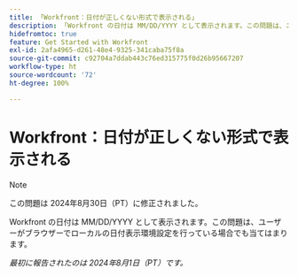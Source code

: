 ```yaml
---
title: 「Workfront：日付が正しくない形式で表示される」
description: 「Workfront の日付は MM/DD/YYYY として表示されます。この問題は、ユーザーがブラウザーでローカルの日付表示環境設定を行っている場合でも当てはまります。」
hidefromtoc: true
feature: Get Started with Workfront
exl-id: 2afa4965-d261-48e4-9325-341caba75f8a
source-git-commit: c92704a7ddab443c76ed315775f0d26b95667207
workflow-type: ht
source-wordcount: '72'
ht-degree: 100%

---
```


# Workfront：日付が正しくない形式で表示される

>[!NOTE]
>
>この問題は 2024年8月30日（PT）に修正されました。

Workfront の日付は MM/DD/YYYY として表示されます。この問題は、ユーザーがブラウザーでローカルの日付表示環境設定を行っている場合でも当てはまります。

_最初に報告されたのは 2024年8月1日（PT）です。_
